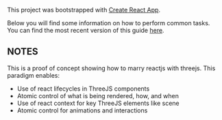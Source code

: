 This project was bootstrapped with [Create React App](https://github.com/facebookincubator/create-react-app).

Below you will find some information on how to perform common tasks.<br>
You can find the most recent version of this guide [here](https://github.com/facebookincubator/create-react-app/blob/master/packages/react-scripts/template/README.md).

## NOTES

This is a proof of concept showing how to marry reactjs with threejs. This paradigm enables:
- Use of react lifecycles in ThreeJS components
- Atomic control of what is being rendered, how, and when
- Use of react context for key ThreeJS elements like scene
- Atomic control for animations and interactions
